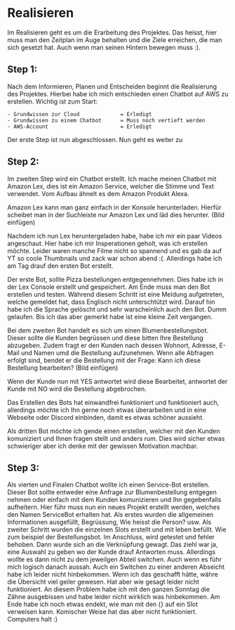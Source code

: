 # Realisieren
Im Realisieren geht es um die Erarbeitung des Projektes. 
Das heisst, hier muss man den Zeitplan im Auge behalten und die Ziele erreichen, die man sich gesetzt hat. Auch wenn man seinen Hintern bewegen muss :). 

## Step 1: 
Nach dem Informieren, Planen und Entscheiden beginnt die Realisierung des Projektes. 
Hierbei habe ich mich entschieden einen Chatbot auf AWS zu erstellen. 
Wichtig ist zum Start: 

    - Grundwissen zur Cloud             = Erledigt
    - Grundwissen zu einem Chatbot      = Muss noch vertieft werden
    - AWS-Account                       = Erledigt
 

Der erste Step ist nun abgeschlossen. Nun geht es weiter zu 

## Step 2: 
Im zweiten Step wird ein Chatbot erstellt.
Ich mache meinen Chatbot mit Amazon Lex, dies ist ein Amazon Service, welcher die Stimme und Text verwendet. Vom Aufbau ähnelt es dem Amazon Produkt Alexa.


Amazon Lex kann man ganz einfach in der Konsole herunterladen. Hierfür scheibet man in der Suchleiste nur Amazon Lex und läd dies herunter. 
(Bild einfügen)

Nachdem ich nun Lex heruntergeladen habe, habe ich mir ein paar Videos angeschaut. Hier habe ich mir Insperationen geholt, was ich erstellen möchte. 
Leider waren manche Filme nicht so spannend und es gab da auf YT so coole Thumbnails und zack war schon abend :(. 
Allerdings habe ich am Tag drauf den ersten Bot erstellt. 

Der erste Bot, sollte Pizza bestellungen entgegennehmen. Dies habe ich in der Lex Console erstellt und gespeichert. 
Am Ende muss man den Bot erstellen und testen. Während diesem Schritt ist eine Meldung aufgetreten, welche gemeldet hat, dass Englisch nicht unterschtützt wird. Darauf hin habe ich die Sprache gelöscht und sehr warscheinlich auch den Bot. Dumm gelaufen. Bis ich das aber gemerkt habe ist eine kleine Zeit vergangen. 

Bei dem zweiten Bot handelt es sich um einen Blumenbestellungsbot. Dieser sollte die Kunden begrüssen und diese bitten Ihre Bestellung abzugeben. Zudem fragt er den Kunden nach dessen Wohnort, Adresse, E-Mail und Namen umd die Bestellung aufzunehmen. Wenn alle Abfragen erfolgt sind, bendet er die Bestellung mit der Frage: Kann ich diese Bestellung bearbeiten? 
(Bild einfügen)

Wenn der Kunde nun mit YES antwortet wird diese Bearbeitet, antwortet der Kunde mit NO wird die Bestellung abgebrochen. 

Das Erstellen des Bots hat einwandfrei funktioniert und funktioniert auch, allerdings möchte ich Ihn gerne noch etwas überarbeiten und in eine Webseite oder Discord einbinden, damit es etwas schöner aussieht. 

Als dritten Bot möchte ich gende einen erstellen, welcher mit den Kunden komuniziert und Ihnen fragen stellt und anders rum. 
Dies wird sicher etwas schwieriger aber ich denke mit der gewissen Motivation machbar. 


## Step 3: 
Als vierten und Finalen Chatbot wollte ich einen Service-Bot erstellen. Dieser Bot sollte entweder eine Anfrage zur Blumenbestellung entgegen nehmen oder einfach mit dem Kunden komunizieren und Ihn gegebenfalls aufheitern. 
Hier führ muss nun ein neues Projekt erstellt werden, welches den Namen ServiceBot erhalten hat. 
Als erstes wurden die allgemeinen Informationen ausgefüllt, Begrüssung, Wie heisst die Person? usw. 
Als zweiter Schritt wurden die einzelnen Slots erstellt und mit leben befüllt. Wie zum beispiel der Bestellungsbot. 
Im Anschluss, wird getestet und fehler behoben. 
Dann wurde sich an die Verknüpfung gewagt. Das ziehl war ja, eine Auswahl zu geben wo der Kunde drauf Antworten muss. Allerdings wollte es dann nicht zu dem jeweilgen Abteil switchen. Auch wenn es führ mich logisch danach aussah. Auch ein Switchen zu einer anderen Abseicht habe ich leider nicht hinbekommen. Wenn ich das geschafft hätte, währe die Übersicht viel geiler gewesen. Hat aber wie gesagt leider nicht funktioniert. 
An diesem Problem habe ich mit den ganzen Sonntag die Zähne ausgebissen und habe leider nicht wirklich was hinbekommen. Am Ende habe ich noch etwas endekt, wie man mit den {} auf ein Slot verweisen kann. Komischer Weise hat das aber nicht funktioniert. Computers halt :)